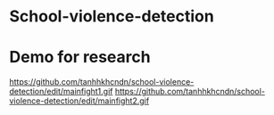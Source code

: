 # School-violence-detection
# Demo for research
https://github.com/tanhhkhcndn/school-violence-detection/edit/mainfight1.gif
https://github.com/tanhhkhcndn/school-violence-detection/edit/mainfight2.gif
